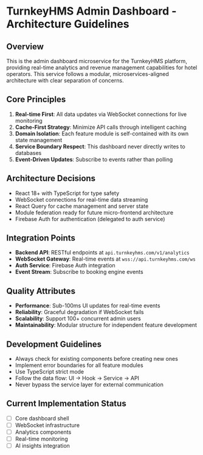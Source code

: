 # TurnkeyHMS Admin Dashboard - Architecture Guidelines

## Overview
This is the admin dashboard microservice for the TurnkeyHMS platform, providing real-time analytics and revenue management capabilities for hotel operators. This service follows a modular, microservices-aligned architecture with clear separation of concerns.

## Core Principles
1. **Real-time First**: All data updates via WebSocket connections for live monitoring
2. **Cache-First Strategy**: Minimize API calls through intelligent caching
3. **Domain Isolation**: Each feature module is self-contained with its own state management
4. **Service Boundary Respect**: This dashboard never directly writes to databases
5. **Event-Driven Updates**: Subscribe to events rather than polling

## Architecture Decisions
- React 18+ with TypeScript for type safety
- WebSocket connections for real-time data streaming
- React Query for cache management and server state
- Module federation ready for future micro-frontend architecture
- Firebase Auth for authentication (delegated to auth service)

## Integration Points
- **Backend API**: RESTful endpoints at `api.turnkeyhms.com/v1/analytics`
- **WebSocket Gateway**: Real-time events at `wss://api.turnkeyhms.com/ws`
- **Auth Service**: Firebase Auth integration
- **Event Stream**: Subscribe to booking engine events

## Quality Attributes
- **Performance**: Sub-100ms UI updates for real-time events
- **Reliability**: Graceful degradation if WebSocket fails
- **Scalability**: Support 100+ concurrent admin users
- **Maintainability**: Modular structure for independent feature development

## Development Guidelines
- Always check for existing components before creating new ones
- Implement error boundaries for all feature modules
- Use TypeScript strict mode
- Follow the data flow: UI → Hook → Service → API
- Never bypass the service layer for external communication

## Current Implementation Status
- [ ] Core dashboard shell
- [ ] WebSocket infrastructure
- [ ] Analytics components
- [ ] Real-time monitoring
- [ ] AI insights integration